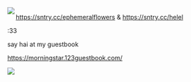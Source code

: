 <img align="left" src="https://i.imgur.com/Ve0kaEc.png">





https://sntry.cc/ephemeralflowers & https://sntry.cc/helel

:33

say hai at my guestbook

https://morningstar.123guestbook.com/

![](https://i.imgur.com/fJeAtKR.jpg)

